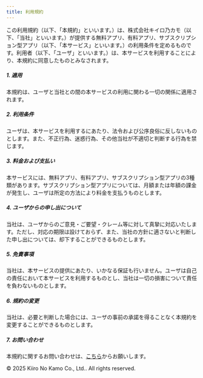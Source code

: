 ```yaml
---
title: 利用規約
---
```


この利用規約（以下、「本規約」といいます。）は、株式会社キイロ乃カモ（以下、「当社」といいます。）が提供する無料アプリ、有料アプリ、サブスクリプション型アプリ（以下、「本サービス」といいます。）の利用条件を定めるものです。利用者（以下、「ユーザ」といいます。）は、本サービスを利用することにより、本規約に同意したものとみなされます。

##### 1. 適用

本規約は、ユーザと当社との間の本サービスの利用に関わる一切の関係に適用されます。

##### 2. 利用条件

ユーザは、本サービスを利用するにあたり、法令および公序良俗に反しないものとします。また、不正行為、迷惑行為、その他当社が不適切と判断する行為を禁じます。

##### 3. 料金および支払い

本サービスには、無料アプリ、有料アプリ、サブスクリプション型アプリの3種類があります。サブスクリプション型アプリについては、月額または年額の課金が発生し、ユーザは所定の方法により料金を支払うものとします。

##### 4. ユーザからの申し出について

当社は、ユーザからのご意見・ご要望・クレーム等に対して真摯に対応いたします。ただし、対応の期限は設けておらず、また、当社の方針に適さないと判断した申し出については、却下することができるものとします。

##### 5. 免責事項

当社は、本サービスの提供にあたり、いかなる保証も行いません。ユーザは自己の責任において本サービスを利用するものとし、当社は一切の損害について責任を負わないものとします。

##### 6. 規約の変更

当社は、必要と判断した場合には、ユーザの事前の承諾を得ることなく本規約を変更することができるものとします。

##### 7. お問い合わせ

本規約に関するお問い合わせは、<a href="https://forms.gle/s1gBh3PwH7Z2pncHA" target="_blank">こちら</a>からお願いします。

&copy; 2025 Kiiro No Kamo Co., Ltd.. All rights reserved.
